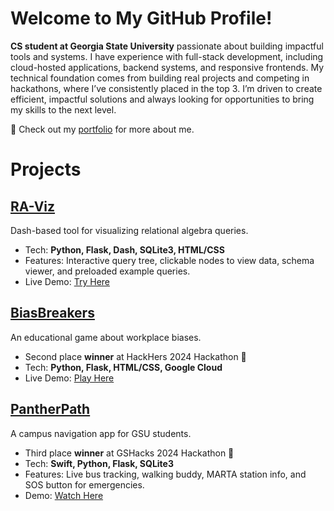 # Welcome to My GitHub Profile!
**CS student at Georgia State University** passionate about building impactful tools and systems. I have experience with full-stack development, including cloud-hosted applications, backend systems, and responsive frontends. My technical foundation comes from building real projects and competing in hackathons, where I’ve consistently placed in the top 3. I’m driven to create efficient, impactful solutions and always looking for opportunities to bring my skills to the next level.

🔗 Check out my [portfolio](https://linnerlek.com) for more about me.
# Projects
## [RA-Viz](http://tinman.cs.gsu.edu:5020/)
Dash-based tool for visualizing relational algebra queries.
- Tech: **Python, Flask, Dash, SQLite3, HTML/CSS**
- Features: Interactive query tree, clickable nodes to view data, schema viewer, and preloaded example queries.
- Live Demo: [Try Here](http://tinman.cs.gsu.edu:5020/)

## [BiasBreakers](https://github.com/linnerlek/BiasBreakers)
An educational game about workplace biases.
- Second place **winner** at HackHers 2024 Hackathon 🥈
- Tech: **Python, Flask, HTML/CSS, Google Cloud**
- Live Demo: [Play Here](https://empowher-439800.ue.r.appspot.com/)

## [PantherPath](https://github.com/linnerlek/PantherPath)
A campus navigation app for GSU students.
- Third place **winner** at GSHacks 2024 Hackathon 🥉
- Tech: **Swift, Python, Flask, SQLite3**
- Features: Live bus tracking, walking buddy, MARTA station info, and SOS button for emergencies.
- Demo: [Watch Here](https://www.youtube.com/shorts/v9HI47REj_I)
